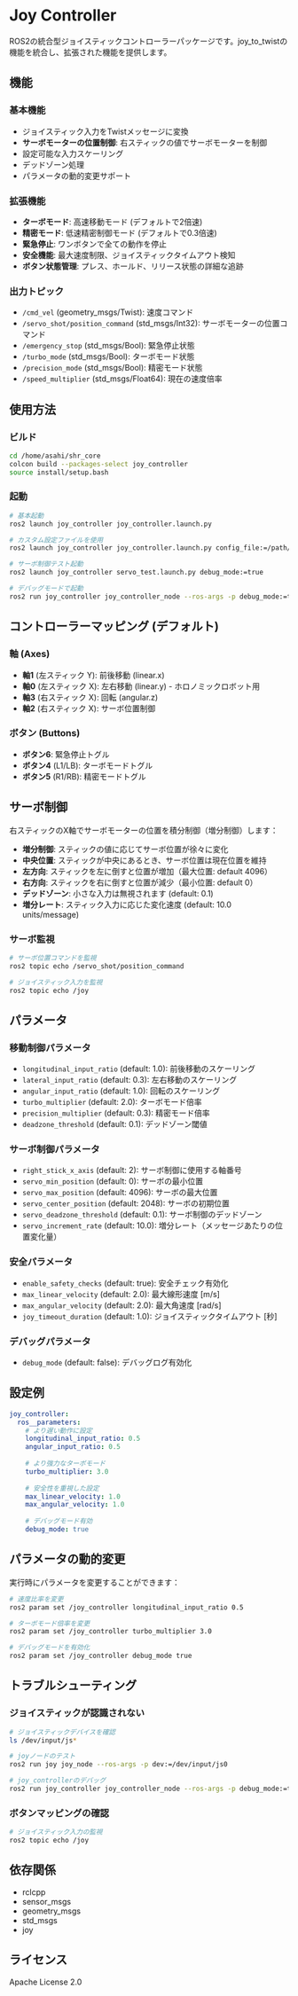 # Joy Controller

ROS2の統合型ジョイスティックコントローラーパッケージです。joy_to_twistの機能を統合し、拡張された機能を提供します。

## 機能

### 基本機能

- ジョイスティック入力をTwistメッセージに変換
- **サーボモーターの位置制御**: 右スティックの値でサーボモーターを制御
- 設定可能な入力スケーリング
- デッドゾーン処理
- パラメータの動的変更サポート

### 拡張機能

- **ターボモード**: 高速移動モード (デフォルトで2倍速)
- **精密モード**: 低速精密制御モード (デフォルトで0.3倍速)
- **緊急停止**: ワンボタンで全ての動作を停止
- **安全機能**: 最大速度制限、ジョイスティックタイムアウト検知
- **ボタン状態管理**: プレス、ホールド、リリース状態の詳細な追跡

### 出力トピック

- `/cmd_vel` (geometry_msgs/Twist): 速度コマンド
- `/servo_shot/position_command` (std_msgs/Int32): サーボモーターの位置コマンド
- `/emergency_stop` (std_msgs/Bool): 緊急停止状態
- `/turbo_mode` (std_msgs/Bool): ターボモード状態
- `/precision_mode` (std_msgs/Bool): 精密モード状態
- `/speed_multiplier` (std_msgs/Float64): 現在の速度倍率

## 使用方法

### ビルド

```bash
cd /home/asahi/shr_core
colcon build --packages-select joy_controller
source install/setup.bash
```

### 起動

```bash
# 基本起動
ros2 launch joy_controller joy_controller.launch.py

# カスタム設定ファイルを使用
ros2 launch joy_controller joy_controller.launch.py config_file:=/path/to/your/config.yaml

# サーボ制御テスト起動
ros2 launch joy_controller servo_test.launch.py debug_mode:=true

# デバッグモードで起動
ros2 run joy_controller joy_controller_node --ros-args -p debug_mode:=true
```

## コントローラーマッピング (デフォルト)

### 軸 (Axes)

- **軸1** (左スティック Y): 前後移動 (linear.x)
- **軸0** (左スティック X): 左右移動 (linear.y) - ホロノミックロボット用
- **軸3** (右スティック X): 回転 (angular.z)
- **軸2** (右スティック X): サーボ位置制御

### ボタン (Buttons)

- **ボタン6**: 緊急停止トグル
- **ボタン4** (L1/LB): ターボモードトグル
- **ボタン5** (R1/RB): 精密モードトグル

## サーボ制御

右スティックのX軸でサーボモーターの位置を積分制御（増分制御）します：

- **増分制御**: スティックの値に応じてサーボ位置が徐々に変化
- **中央位置**: スティックが中央にあるとき、サーボ位置は現在位置を維持
- **左方向**: スティックを左に倒すと位置が増加（最大位置: default 4096）
- **右方向**: スティックを右に倒すと位置が減少（最小位置: default 0）
- **デッドゾーン**: 小さな入力は無視されます (default: 0.1)
- **増分レート**: スティック入力に応じた変化速度 (default: 10.0 units/message)

### サーボ監視

```bash
# サーボ位置コマンドを監視
ros2 topic echo /servo_shot/position_command

# ジョイスティック入力を監視
ros2 topic echo /joy
```

## パラメータ

### 移動制御パラメータ

- `longitudinal_input_ratio` (default: 1.0): 前後移動のスケーリング
- `lateral_input_ratio` (default: 0.3): 左右移動のスケーリング
- `angular_input_ratio` (default: 1.0): 回転のスケーリング
- `turbo_multiplier` (default: 2.0): ターボモード倍率
- `precision_multiplier` (default: 0.3): 精密モード倍率
- `deadzone_threshold` (default: 0.1): デッドゾーン閾値

### サーボ制御パラメータ

- `right_stick_x_axis` (default: 2): サーボ制御に使用する軸番号
- `servo_min_position` (default: 0): サーボの最小位置
- `servo_max_position` (default: 4096): サーボの最大位置
- `servo_center_position` (default: 2048): サーボの初期位置
- `servo_deadzone_threshold` (default: 0.1): サーボ制御のデッドゾーン
- `servo_increment_rate` (default: 10.0): 増分レート（メッセージあたりの位置変化量）

### 安全パラメータ

- `enable_safety_checks` (default: true): 安全チェック有効化
- `max_linear_velocity` (default: 2.0): 最大線形速度 [m/s]
- `max_angular_velocity` (default: 2.0): 最大角速度 [rad/s]
- `joy_timeout_duration` (default: 1.0): ジョイスティックタイムアウト [秒]

### デバッグパラメータ

- `debug_mode` (default: false): デバッグログ有効化

## 設定例

```yaml
joy_controller:
  ros__parameters:
    # より遅い動作に設定
    longitudinal_input_ratio: 0.5
    angular_input_ratio: 0.5
    
    # より強力なターボモード
    turbo_multiplier: 3.0
    
    # 安全性を重視した設定
    max_linear_velocity: 1.0
    max_angular_velocity: 1.0
    
    # デバッグモード有効
    debug_mode: true
```

## パラメータの動的変更

実行時にパラメータを変更することができます：

```bash
# 速度比率を変更
ros2 param set /joy_controller longitudinal_input_ratio 0.5

# ターボモード倍率を変更
ros2 param set /joy_controller turbo_multiplier 3.0

# デバッグモードを有効化
ros2 param set /joy_controller debug_mode true
```

## トラブルシューティング

### ジョイスティックが認識されない

```bash
# ジョイスティックデバイスを確認
ls /dev/input/js*

# joyノードのテスト
ros2 run joy joy_node --ros-args -p dev:=/dev/input/js0

# joy_controllerのデバッグ
ros2 run joy_controller joy_controller_node --ros-args -p debug_mode:=true
```

### ボタンマッピングの確認

```bash
# ジョイスティック入力の監視
ros2 topic echo /joy
```

## 依存関係

- rclcpp
- sensor_msgs
- geometry_msgs
- std_msgs
- joy

## ライセンス

Apache License 2.0
